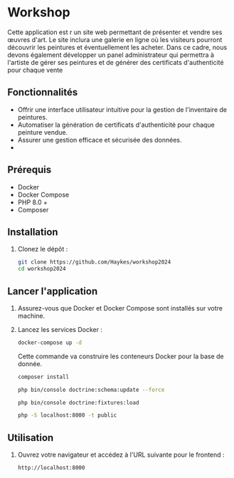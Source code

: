 # Workshop

Cette application est r un site web permettant de
présenter et vendre ses œuvres d'art. Le site inclura une galerie en ligne où les visiteurs
pourront découvrir les peintures et éventuellement les acheter. Dans ce cadre, nous devons
également développer un panel administrateur qui permettra à l'artiste de gérer ses
peintures et de générer des certificats d'authenticité pour chaque vente

## Fonctionnalités

- Offrir une interface utilisateur intuitive pour la gestion de l'inventaire de
peintures.
- Automatiser la génération de certificats d'authenticité pour chaque peinture
vendue.
- Assurer une gestion efficace et sécurisée des données.
- 
## Prérequis

- Docker
- Docker Compose
- PHP 8.0 +
- Composer

## Installation

1. Clonez le dépôt :

    ```bash
    git clone https://github.com/Haykes/workshop2024
    cd workshop2024
    ```

## Lancer l'application

1. Assurez-vous que Docker et Docker Compose sont installés sur votre machine.

2. Lancez les services Docker :

    ```bash
    docker-compose up -d
    ```

   Cette commande va construire les conteneurs Docker pour la base de donnée.

    ```bash
    composer install
    ```

    ```bash
    php bin/console doctrine:schema:update --force
    ```

    ```bash
    php bin/console doctrine:fixtures:load
    ```

    ```bash
    php -S localhost:8000 -t public
    ```

## Utilisation

1. Ouvrez votre navigateur et accédez à l'URL suivante pour le frontend :

    ```
    http://localhost:8000
    ```